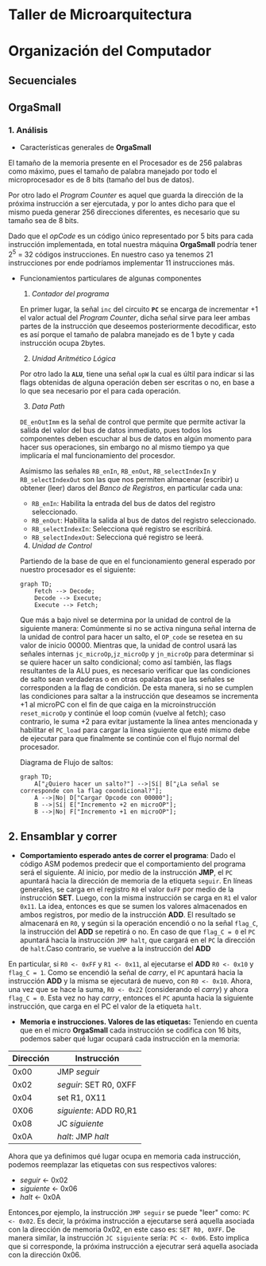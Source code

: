 # Taller de Microarquitectura
# Organización del Computador

## Secuenciales
## OrgaSmall
### 1. Análisis
- Características generales de **OrgaSmall**

El tamaño de la memoria presente en el Procesador es de 256 palabras como máximo, pues el tamaño de palabra manejado por todo el microprocesador es de 8 bits (tamaño del bus de datos).

Por otro lado el  *Program Counter*  es aquel que guarda la dirección de la próxima instrucción a ser ejercutada, y por lo antes dicho para que el mismo pueda generar 256 direcciones diferentes, es necesario que su tamaño sea de 8 bits.

Dado que el *opCode* es un código único representado por 5 bits para cada instrucción implementada, en total nuestra máquina **OrgaSmall** podría tener 2<sup>5</sup> = 32 códigos instrucciones. En nuestro caso ya tenemos 21 instrucciones por ende podríamos implementar 11 instrucciones más.

- Funcionamientos particulares de algunas componentes
    1. *Contador del programa*

    En primer lugar, la señal `inc` del circuito **`PC`** se encarga de incrementar +1 el valor actual del *Program Counter*, dicha señal sirve para leer ambas partes de la instrucción que deseemos posteriormente decodificar, esto es así porque el tamaño de palabra manejado es de 1 byte y cada instrucción ocupa 2bytes.

    2.  *Unidad Aritmético Lógica*

    Por otro lado la **`ALU`**, tiene una señal `opW` la cual es últil para indicar si las flags obtenidas de alguna operación deben ser escritas o no, en base a lo que sea necesario por el para cada operación.

    3. *Data Path*

    `DE_enOutImm` es la señal de control que permite que permite activar la salida del valor del bus de datos inmediato, pues todos los componentes deben escuchar al bus  de datos en algún momento para hacer sus operaciones, sin embargo no al mismo tiempo ya que implicaría el mal funcionamiento del procesdor.

    Asímismo las señales `RB_enIn`, `RB_enOut`, `RB_selectIndexIn` y `RB_selectIndexOut` son las que nos permiten almacenar (escribir) u obtener (leer) daros del *Banco de Registros*, en particular cada una:

    - `RB_enIn`: Habilita la entrada del bus de datos del registro seleccionado.
    - `RB_enOut`: Habilita la salida al bus de datos del registro seleccionado.
    - `RB_selectIndexIn`: Selecciona qué registro se escribirá.
    - `RB_selectIndexOut`: Selecciona qué registro se leerá.


    4.  *Unidad de Control*

    Partiendo de la base de que en el funcionamiento general esperado por nuestro procesador es el siguiente:
    ```mermaid
    graph TD;
        Fetch --> Decode;
        Decode --> Execute;
        Execute --> Fetch;
    ```

    Que más a bajo nivel se determina por la unidad de control de la siguiente manera:
    Comúnmente si no se activa ninguna señal interna de la unidad de control para hacer un salto, el `OP_code` se resetea en su valor de inicio 00000.
    Mientras que, la unidad de control usará las señales internas `jc_microOp`,`jz_microOp` y `jn_microOp` para determinar si se quiere hacer un salto condicional; como así también, las flags resultantes de la ALU pues, es necesario verificar que las condiciones de salto sean verdaderas o en otras opalabras que las señales se corresponden a la flag de condición. De esta manera, si no se cumplen las condiciones para saltar a la instrucción que deseamos se incrementa +1 al microPC con el fin de que caiga en la microinstrucción `reset_microOp` y continúe el loop común (vuelve al fetch); caso contrario, le suma +2 para evitar justamente la línea antes mencionada y habilitar el `PC_load` para cargar la línea siguiente que esté mismo debe de ejecutar para que finalmente se continúe con el flujo normal del procesador.

    Diagrama de Flujo de saltos:
    ```mermaid
    graph TD;
        A["¿Quiero hacer un salto?"] -->|Sí| B["¿La señal se corresponde con la flag coondicional?"];
        A -->|No| D["Cargar Opcode con 00000"];
        B -->|Sí| E["Incremento +2 en microOP"];
        B -->|No| F["Incremento +1 en microOP"];
    ```

## 2. Ensamblar y correr
- **Comportamiento esperado antes de correr el programa**:
Dado el código ASM podemos predecir que el comportamiento del programa será el siguiente.
Al inicio, por medio de la instrucción **JMP**, el `PC` apuntará hacia la dirección de memoria de la etiqueta `seguir`. 
En líneas generales, se carga en el registro  `R0` el valor `0xFF` por medio de la instrucción **SET**.
Luego, con la misma instrucción se carga en `R1` el valor `0x11`. La idea, entonces es que se sumen los valores almacenados en ambos registros, por medio de la instrucción **ADD**. El resultado se almacenará en `R0`, y según si la operación encendió o no la señal `flag_C`, la instrucción del **ADD** se repetirá o no. En caso de que `flag_C = 0` el `PC` apuntará hacia la instrucción `JMP halt`, que cargará en el `PC` la dirección de `halt`.Caso contrario, se vuelve a la instrucción del **ADD** 

En particular, si `R0 <- 0xFF` y `R1 <- 0x11`, al ejecutarse el **ADD** `R0 <- 0x10` y `flag_C = 1`. Como se encendió la señal de *carry*, el `PC` apuntará hacia la instrucción **ADD** y la misma se ejecutará de nuevo, con `R0 <- 0x10`. Ahora, una vez que se hace la suma, `R0 <- 0x22` (considerando el *carry*) y ahora `flag_C = 0`. Esta vez no hay *carry*, entonces el `PC` apunta hacia la siguiente instrucción, que carga en el PC el valor de la etiqueta `halt`.

- **Memoria e instrucciones. Valores de las etiquetas:**
Teniendo en cuenta que en el micro **OrgaSmall** cada instrucción se codifica con 16 bits, podemos saber qué lugar ocupará cada instrucción en la memoria:

| **Dirección** |**Instrucción**          | 
| ------------- | ------------------------|
| 0x00          | JMP *seguir*            |
| 0x02          | *seguir*: SET R0, 0XFF  |
| 0x04          | set R1, 0X11            |
| 0X06          | *siguiente*: ADD R0,R1  |
| 0x08          | JC *siguiente*          |
| 0x0A          | *halt*: JMP *halt*      |


Ahora que ya definimos qué lugar ocupa en memoria cada instrucción, podemos reemplazar las etiquetas con sus respectivos valores:
 - *seguir* <- 0x02
 - *siguiente* <- 0x06
 - *halt* <- 0x0A

Entonces,por ejemplo, la instrucción `JMP seguir` se puede "leer" como: `PC <- 0x02`. Es decir, la próxima instrucción a ejecutarse será aquella asociada con la dirección de memoria 0x02, en este caso es: `SET R0, 0XFF`.
De manera similar, la instrucción `JC siguiente` sería: `PC <- 0x06`. Esto implica que si corresponde, la próxima instrucción a ejecutrar será aquella asociada con la dirección 0x06.